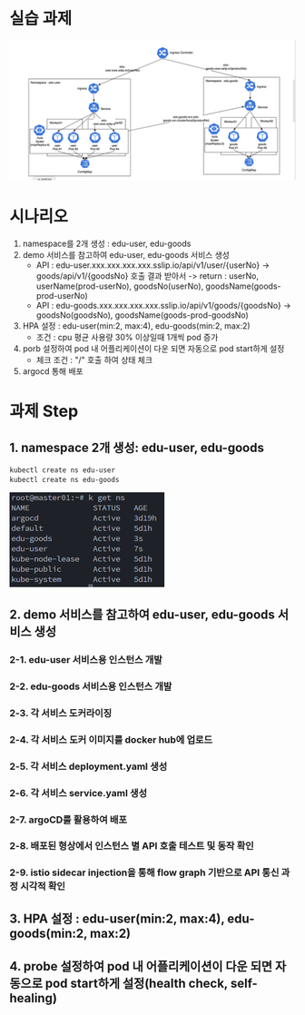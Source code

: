 # 실습 과제
![과제](/img/lecture10-homework.png)

# 시나리오
1. namespace를 2개 생성 : edu-user, edu-goods
2. demo 서비스를 참고하여 edu-user, edu-goods 서비스 생성
   - API : edu-user.xxx.xxx.xxx.xxx.sslip.io/api/v1/user/{userNo}
           -> goods/api/v1/{goodsNo} 호출 결과 받아서
           -> return : userNo, userName(prod-userNo), goodsNo(userNo), goodsName(goods-prod-userNo)
   - API : edu-goods.xxx.xxx.xxx.xxx.sslip.io/api/v1/goods/{goodsNo}
           ->  goodsNo(goodsNo), goodsName(goods-prod-goodsNo) 
3. HPA 설정 : edu-user(min:2, max:4), edu-goods(min:2, max:2)
   - 조건 : cpu 평균 사용량 30% 이상일때 1개씩 pod 증가
4. porb 설정하여 pod 내 어플리케이션이 다운 되면 자동으로 pod start하게 설정
   - 체크 조건 : "/" 호출 하여 상태 체크
5. argocd 통해 배포

# 과제 Step
## 1. namespace 2개 생성: edu-user, edu-goods
```sh
kubectl create ns edu-user
kubectl create ns edu-goods
```
![alt text](/img/{CE150160-6286-4659-905E-67438F555620}.png)
## 2. demo 서비스를 참고하여 edu-user, edu-goods 서비스 생성
### 2-1. edu-user 서비스용 인스턴스 개발
### 2-2. edu-goods 서비스용 인스턴스 개발
### 2-3. 각 서비스 도커라이징
### 2-4. 각 서비스 도커 이미지를 docker hub에 업로드
### 2-5. 각 서비스 deployment.yaml 생성
### 2-6. 각 서비스 service.yaml 생성
### 2-7. argoCD를 활용하여 배포
### 2-8. 배포된 형상에서 인스턴스 별 API 호출 테스트 및 동작 확인
### 2-9. istio sidecar injection을 통해 flow graph 기반으로 API 통신 과정 시각적 확인

## 3. HPA 설정 : edu-user(min:2, max:4), edu-goods(min:2, max:2)

## 4. probe 설정하여 pod 내 어플리케이션이 다운 되면 자동으로 pod start하게 설정(health check, self-healing)